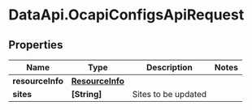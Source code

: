 # DataApi.OcapiConfigsApiRequest

## Properties
Name | Type | Description | Notes
------------ | ------------- | ------------- | -------------
**resourceInfo** | [**ResourceInfo**](ResourceInfo.md) |  | 
**sites** | **[String]** | Sites to be updated | 
